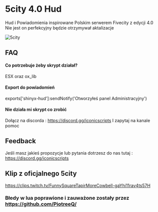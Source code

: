 # 5city 4.0 Hud
Hud i Powiadomienia inspirowane Polskim serwerem Fivecity z edycji 4.0 Nie jest on perfekcyjny będzie otrzymywał aktalizacje

![5city](https://media.discordapp.net/attachments/985607890100437063/1270857676297076879/image.png?ex=66b539f1&is=66b3e871&hm=1f9569a902cc6d9b307836477330e03a03da0a004fd0357c83f404d3fd0f1528&=&format=webp&quality=lossless)

## FAQ

#### Co potrzebuje żeby skrypt działał?

ESX oraz ox_lib

#### Export do powiadomień

exports['shinyx-hud']:sendNotify('Otworzyłeś panel Administracyjny')

#### Nie działa mi skrypt co zrobić

Dołącz na discorda : https://discord.gg/iconicscripts I zapytaj na kanale pomoc


## Feedback

Jeśli masz jakieś propozycje lub pytania dotrzesz do nas tutaj : https://discord.gg/iconicscripts

## Klip z oficjalnego 5city

https://clips.twitch.tv/FunnySquareTapirMoreCowbell-gaYhi11rav4ts57H

### Błedy w lua poprawione i zauważone zostały przez https://github.com/PiotreeQ/
